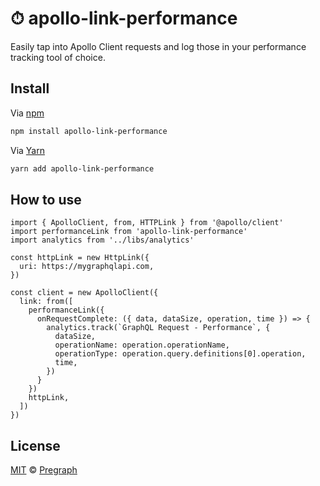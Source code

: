 # ⏱ apollo-link-performance

Easily tap into Apollo Client requests and log those in your performance tracking tool of choice.

## Install

Via [npm](https://npmjs.com/package/apollo-link-performance)

```sh
npm install apollo-link-performance
```

Via [Yarn](https://yarn.pm/apollo-link-performance)

```sh
yarn add apollo-link-performance
```

## How to use

```
import { ApolloClient, from, HTTPLink } from '@apollo/client'
import performanceLink from 'apollo-link-performance'
import analytics from '../libs/analytics'

const httpLink = new HttpLink({
  uri: https://mygraphqlapi.com,
})

const client = new ApolloClient({
  link: from([
    performanceLink({
      onRequestComplete: ({ data, dataSize, operation, time }) => {
        analytics.track(`GraphQL Request - Performance`, {
          dataSize,
          operationName: operation.operationName,
          operationType: operation.query.definitions[0].operation,
          time,
        })
      }
    })
    httpLink,
  ])
})

```

## License

[MIT](LICENSE) © [Pregraph](https://www.pregraph.com)
